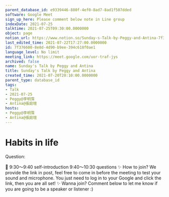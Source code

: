 ```yaml
---
parent_database_id: e9339446-880f-4ef0-8ad7-8ad1f507dded
software: Google Meet
sign_up_here: Please comment below note in Line group
indexDate: 2021-07-25
talktime: 2021-07-25T09:30:00.0000000
object: page
notion_url: https://www.notion.so/Sunday-s-Talk-by-Peggy-and-Antina-7f3766008e8d4d90b9ee394c618f0ae1
last_edited_time: 2021-07-22T17:27:00.0000000
id: 7f376600-8e8d-4d90-b9ee-394c618f0ae1
language_level: No limit
meeting_link: https://meet.google.com/uor-traf-jys
archived: false
name: Sunday's Talk by Peggy and Antina
title: Sunday's Talk by Peggy and Antina
created_time: 2021-07-20T20:10:00.0000000
parent_type: database_id
tags:
- Talk
- 2021-07-25
- Peggy@李明霈
- Antina@張庭瑄
hosts:
- Peggy@李明霈
- Antina@張庭瑄
---
```


# Habits in life
Question:
   
   
   
   
   
📅
9:30～9:40 self-introduction
9:40～10:30 questions
✨
How to join?
We provide the link in post, feel free to come in before the meeting to test your sound and microphone. You just need to log in to your Google and click the link, then you are all set!
✨
Wanna join?
Comment below to let me know if you are going to be a speaker or listener :)


